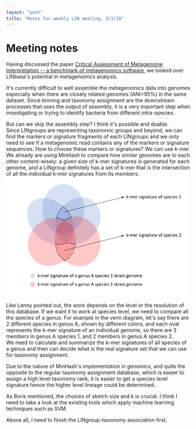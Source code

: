 ```yaml
---
layout: "post"
title: "Notes for weekly LIN meeting, 3/2/18"
---
```

# Meeting notes
Having discussed the paper [Critical Assessment of Metagenome Interpretation -- a benchmark of metagenomics software](https://www.nature.com/articles/nmeth.4458), we looked over LINbase's potential in metagenomics analysis.  

It's currently difficult to well assemble the metagenomics data into genomes especially when there are closely related genomes (ANI>95%) in the same dataset. Since binning and taxonomy assignment are the downstream processes that uses the output of assembly, it is a very important step when investigating or trying to identify bacteria from different intra-species.

But can we skip the assembly step? I think it's possible and doable.  
Since LINgroups are representing taxonomic groups and beyond, we can find the markers or signature fragments of each LINgroups and we only need to see if a metagenomic read contains any of the markers or signature sequences. How to choose these markers or signatures? We can use k-mer. We already are using MinHash to compare how similar genomes are to each other content-wisely: a given size of k-mer signatures is generated for each genome, and a LINgroup definitely has a set of k-mer that is the intersection of all the individual k-mer signatures from its members. ![Image of LINgroup signature k-mer](../images/kmer_reference_venn_diagram.png)

Like Lenny pointed out, the work depends on the level or the resolution of this database. If we want it to work at species level, we need to compare all the species of a genus. For example in the venn diagram, let's say there are 2 different species in genus A, shown by different colors, and each oval represents the k-mer signature of an individual genome, so there are 3 members in genus A species 1, and 2 members in genus A species 2.  
We need to calculate and summarize the k-mer signatures of all species of a genus and then can decide what is the real signature set that we can use for taxonomy assignment.

Due to the nature of MinHash's implementation in genomics, and quite the opposite to the regular taxonomy assignment database, which is easier to assign a high level taxonomy rank, it is easier to get a species level signature hence the higher level lineage could be determined.

As Boris mentioned, the choices of sketch size and k is crucial. I think I need to take a look at the existing tools which apply machine learning techniques such as SVM.

Above all, I need to finish the LINgroup-taxonomy association first.

